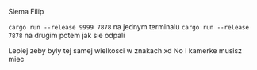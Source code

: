 Siema Filip

`cargo run --release 9999 7878` na jednym terminalu
`cargo run --release 7878` na drugim potem jak sie odpali

Lepiej zeby byly tej samej wielkosci w znakach xd No i kamerke musisz miec
